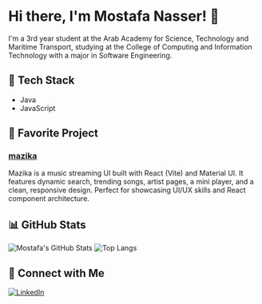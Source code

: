 # Hi there, I'm Mostafa Nasser! 👋

I'm a 3rd year student at the Arab Academy for Science, Technology and Maritime Transport, studying at the College of Computing and Information Technology with a major in Software Engineering.

## 🚀 Tech Stack
- Java
- JavaScript

## 🌟 Favorite Project

### [mazika](https://github.com/mostafanasser9/mazika)
Mazika is a music streaming UI built with React (Vite) and Material UI. It features dynamic search, trending songs, artist pages, a mini player, and a clean, responsive design. Perfect for showcasing UI/UX skills and React component architecture.

## 📊 GitHub Stats

![Mostafa's GitHub Stats](https://github-readme-stats.vercel.app/api?username=mostafanasser9&show_icons=true&theme=radical)
![Top Langs](https://github-readme-stats.vercel.app/api/top-langs/?username=mostafanasser9&layout=compact&theme=radical)

## 🔗 Connect with Me

[![LinkedIn](https://img.shields.io/badge/LinkedIn-blue?style=flat&logo=linkedin)](https://www.linkedin.com/in/mostafanasser04/)

<!--
**mostafanasser9/mostafanasser9** is a ✨ special ✨ repository because its README.md (this file) appears on your GitHub profile.
-->
